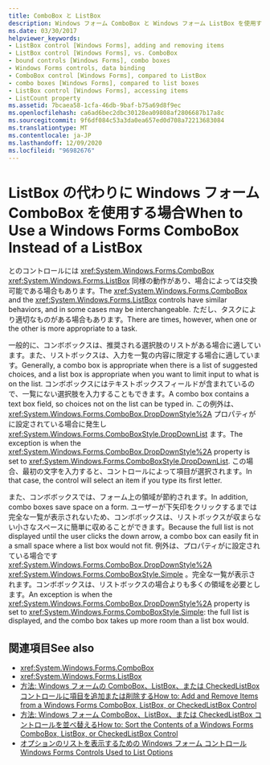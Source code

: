 ```yaml
---
title: ComboBox と ListBox
description: Windows フォーム ComboBox と Windows フォーム ListBox を使用する方法について説明します。また、タスクに適しているかどうかを判断する方法についても説明します。
ms.date: 03/30/2017
helpviewer_keywords:
- ListBox control [Windows Forms], adding and removing items
- ListBox control [Windows Forms], vs. ComboBox
- bound controls [Windows Forms], combo boxes
- Windows Forms controls, data binding
- ComboBox control [Windows Forms], compared to ListBox
- combo boxes [Windows Forms], compared to list boxes
- ListBox control [Windows Forms], accessing items
- ListCount property
ms.assetid: 7bcaea58-1cfa-46db-9baf-b75a69d8f9ec
ms.openlocfilehash: ca6ad6bec2dbc30128ea09808af2806687b17a8c
ms.sourcegitcommit: 9f6df084c53a3da0ea657ed0d708a72213683084
ms.translationtype: MT
ms.contentlocale: ja-JP
ms.lasthandoff: 12/09/2020
ms.locfileid: "96982676"
---
```

# <a name="when-to-use-a-windows-forms-combobox-instead-of-a-listbox"></a><span data-ttu-id="e5935-103">ListBox の代わりに Windows フォーム ComboBox を使用する場合</span><span class="sxs-lookup"><span data-stu-id="e5935-103">When to Use a Windows Forms ComboBox Instead of a ListBox</span></span>
<span data-ttu-id="e5935-104">とのコントロールには <xref:System.Windows.Forms.ComboBox> <xref:System.Windows.Forms.ListBox> 同様の動作があり、場合によっては交換可能である場合もあります。</span><span class="sxs-lookup"><span data-stu-id="e5935-104">The <xref:System.Windows.Forms.ComboBox> and the <xref:System.Windows.Forms.ListBox> controls have similar behaviors, and in some cases may be interchangeable.</span></span> <span data-ttu-id="e5935-105">ただし、タスクにより適切なものがある場合もあります。</span><span class="sxs-lookup"><span data-stu-id="e5935-105">There are times, however, when one or the other is more appropriate to a task.</span></span>  
  
 <span data-ttu-id="e5935-106">一般的に、コンボボックスは、推奨される選択肢のリストがある場合に適しています。また、リストボックスは、入力を一覧の内容に限定する場合に適しています。</span><span class="sxs-lookup"><span data-stu-id="e5935-106">Generally, a combo box is appropriate when there is a list of suggested choices, and a list box is appropriate when you want to limit input to what is on the list.</span></span> <span data-ttu-id="e5935-107">コンボボックスにはテキストボックスフィールドが含まれているので、一覧にない選択肢を入力することもできます。</span><span class="sxs-lookup"><span data-stu-id="e5935-107">A combo box contains a text box field, so choices not on the list can be typed in.</span></span> <span data-ttu-id="e5935-108">この例外は、 <xref:System.Windows.Forms.ComboBox.DropDownStyle%2A> プロパティがに設定されている場合に発生し <xref:System.Windows.Forms.ComboBoxStyle.DropDownList> ます。</span><span class="sxs-lookup"><span data-stu-id="e5935-108">The exception is when the <xref:System.Windows.Forms.ComboBox.DropDownStyle%2A> property is set to <xref:System.Windows.Forms.ComboBoxStyle.DropDownList>.</span></span> <span data-ttu-id="e5935-109">この場合、最初の文字を入力すると、コントロールによって項目が選択されます。</span><span class="sxs-lookup"><span data-stu-id="e5935-109">In that case, the control will select an item if you type its first letter.</span></span>  
  
 <span data-ttu-id="e5935-110">また、コンボボックスでは、フォーム上の領域が節約されます。</span><span class="sxs-lookup"><span data-stu-id="e5935-110">In addition, combo boxes save space on a form.</span></span> <span data-ttu-id="e5935-111">ユーザーが下矢印をクリックするまでは完全な一覧が表示されないため、コンボボックスは、リストボックスが収まらない小さなスペースに簡単に収めることができます。</span><span class="sxs-lookup"><span data-stu-id="e5935-111">Because the full list is not displayed until the user clicks the down arrow, a combo box can easily fit in a small space where a list box would not fit.</span></span> <span data-ttu-id="e5935-112">例外は、プロパティがに設定されている場合です <xref:System.Windows.Forms.ComboBox.DropDownStyle%2A> <xref:System.Windows.Forms.ComboBoxStyle.Simple> 。完全な一覧が表示されます。コンボボックスは、リストボックスの場合よりも多くの領域を必要とします。</span><span class="sxs-lookup"><span data-stu-id="e5935-112">An exception is when the <xref:System.Windows.Forms.ComboBox.DropDownStyle%2A> property is set to <xref:System.Windows.Forms.ComboBoxStyle.Simple>: the full list is displayed, and the combo box takes up more room than a list box would.</span></span>  
  
## <a name="see-also"></a><span data-ttu-id="e5935-113">関連項目</span><span class="sxs-lookup"><span data-stu-id="e5935-113">See also</span></span>

- <xref:System.Windows.Forms.ComboBox>
- <xref:System.Windows.Forms.ListBox>
- [<span data-ttu-id="e5935-114">方法: Windows フォームの ComboBox、ListBox、または CheckedListBox コントロールに項目を追加または削除する</span><span class="sxs-lookup"><span data-stu-id="e5935-114">How to: Add and Remove Items from a Windows Forms ComboBox, ListBox, or CheckedListBox Control</span></span>](add-and-remove-items-from-a-wf-combobox.md)
- [<span data-ttu-id="e5935-115">方法: Windows フォーム ComboBox、ListBox、または CheckedListBox コントロールを並べ替える</span><span class="sxs-lookup"><span data-stu-id="e5935-115">How to: Sort the Contents of a Windows Forms ComboBox, ListBox, or CheckedListBox Control</span></span>](sort-the-contents-of-a-wf-combobox-listbox-or-checkedlistbox-control.md)
- [<span data-ttu-id="e5935-116">オプションのリストを表示するための Windows フォーム コントロール</span><span class="sxs-lookup"><span data-stu-id="e5935-116">Windows Forms Controls Used to List Options</span></span>](windows-forms-controls-used-to-list-options.md)
